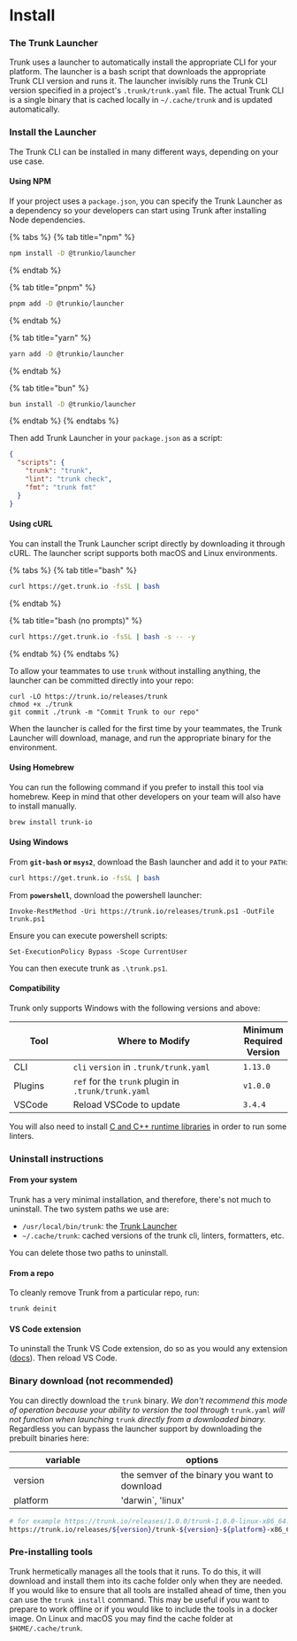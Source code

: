 # Install

### The Trunk Launcher

Trunk uses a launcher to automatically install the appropriate CLI for your platform. The launcher is a bash script that downloads the appropriate Trunk CLI version and runs it. The launcher invisibly runs the Trunk CLI version specified in a project's `.trunk/trunk.yaml` file. The actual Trunk CLI is a single binary that is cached locally in `~/.cache/trunk` and is updated automatically.

### Install the Launcher

The Trunk CLI can be installed in many different ways, depending on your use case.

#### Using NPM

If your project uses a `package.json`, you can specify the Trunk Launcher as a dependency so your developers can start using Trunk after installing Node dependencies.

{% tabs %}
{% tab title="npm" %}
```sh
npm install -D @trunkio/launcher
```
{% endtab %}

{% tab title="pnpm" %}
```sh
pnpm add -D @trunkio/launcher
```
{% endtab %}

{% tab title="yarn" %}
```sh
yarn add -D @trunkio/launcher
```
{% endtab %}

{% tab title="bun" %}
```sh
bun install -D @trunkio/launcher
```
{% endtab %}
{% endtabs %}

Then add Trunk Launcher in your `package.json` as a script:

```json
{
  "scripts": {
    "trunk": "trunk",
    "lint": "trunk check",
    "fmt": "trunk fmt"
  }
}
```

#### Using cURL

You can install the Trunk Launcher script directly by downloading it through cURL. The launcher script supports both macOS and Linux environments.

{% tabs %}
{% tab title="bash" %}
```bash
curl https://get.trunk.io -fsSL | bash
```
{% endtab %}

{% tab title="bash (no prompts)" %}
```bash
curl https://get.trunk.io -fsSL | bash -s -- -y
```
{% endtab %}
{% endtabs %}

To allow your teammates to use `trunk` without installing anything, the launcher can be committed directly into your repo:

```
curl -LO https://trunk.io/releases/trunk
chmod +x ./trunk
git commit ./trunk -m "Commit Trunk to our repo"
```

When the launcher is called for the first time by your teammates, the Trunk Launcher will download, manage, and run the appropriate binary for the environment.

#### Using Homebrew

You can run the following command if you prefer to install this tool via homebrew. Keep in mind that other developers on your team will also have to install manually.

```bash
brew install trunk-io
```

#### Using Windows

From **`git-bash` or `msys2`**, download the Bash launcher and add it to your `PATH`:

```bash
curl https://get.trunk.io -fsSL | bash
```

From **`powershell`**, download the powershell launcher:

```Text
Invoke-RestMethod -Uri https://trunk.io/releases/trunk.ps1 -OutFile trunk.ps1
```

Ensure you can execute powershell scripts:

```Text
Set-ExecutionPolicy Bypass -Scope CurrentUser
```

You can then execute trunk as `.\trunk.ps1`.

#### Compatibility

Trunk only supports Windows with the following versions and above:

<table><thead><tr><th width="112.33333333333331">Tool</th><th width="397">Where to Modify</th><th>Minimum Required Version</th></tr></thead><tbody><tr><td>CLI</td><td><code>cli</code> <code>version</code> in <code>.trunk/trunk.yaml</code></td><td><code>1.13.0</code></td></tr><tr><td>Plugins</td><td><code>ref</code> for the <code>trunk</code> plugin in <code>.trunk/trunk.yaml</code></td><td><code>v1.0.0</code></td></tr><tr><td>VSCode</td><td>Reload VSCode to update</td><td><code>3.4.4</code></td></tr></tbody></table>

You will also need to install [C and C++ runtime libraries](https://aka.ms/vs/17/release/vc\_redist.x64.exe) in order to run some linters.

### Uninstall instructions

#### From your system

Trunk has a very minimal installation, and therefore, there's not much to uninstall. The two system paths we use are:

* `/usr/local/bin/trunk`: the [Trunk Launcher](broken-reference)
* `~/.cache/trunk`: cached versions of the trunk cli, linters, formatters, etc.

You can delete those two paths to uninstall.

#### From a repo

To cleanly remove Trunk from a particular repo, run:

```bash
trunk deinit
```

#### VS Code extension

To uninstall the Trunk VS Code extension, do so as you would any extension ([docs](https://code.visualstudio.com/docs/editor/extension-marketplace)). Then reload VS Code.

### Binary download (not recommended)

You can directly download the `trunk` binary. _We don't recommend this mode of operation because your ability to version the tool through_ `trunk.yaml` _will not function when launching_ `trunk` _directly from a downloaded binary._ Regardless you can bypass the launcher support by downloading the prebuilt binaries here:

<table><thead><tr><th width="178">variable</th><th>options</th></tr></thead><tbody><tr><td>version</td><td>the semver of the binary you want to download</td></tr><tr><td>platform</td><td>'darwin`, 'linux'</td></tr></tbody></table>

```bash
# for example https://trunk.io/releases/1.0.0/trunk-1.0.0-linux-x86_64.tar.gz
https://trunk.io/releases/${version}/trunk-${version}-${platform}-x86_64.tar.gz
```

### Pre-installing tools

Trunk hermetically manages all the tools that it runs. To do this, it will download and install them into its cache folder only when they are needed. If you would like to ensure that all tools are installed ahead of time, then you can use the `trunk install` command. This may be useful if you want to prepare to work offline or if you would like to include the tools in a docker image. On Linux and macOS you may find the cache folder at `$HOME/.cache/trunk`.

